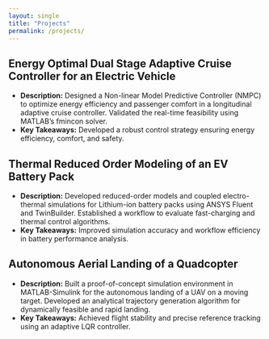 ```yaml
---
layout: single
title: "Projects"
permalink: /projects/
---
```


## Energy Optimal Dual Stage Adaptive Cruise Controller for an Electric Vehicle
- **Description:** Designed a Non-linear Model Predictive Controller (NMPC) to optimize energy efficiency and passenger comfort in a longitudinal adaptive cruise controller. Validated the real-time feasibility using MATLAB’s fmincon solver.
- **Key Takeaways:** Developed a robust control strategy ensuring energy efficiency, comfort, and safety.

## Thermal Reduced Order Modeling of an EV Battery Pack
- **Description:** Developed reduced-order models and coupled electro-thermal simulations for Lithium-ion battery packs using ANSYS Fluent and TwinBuilder. Established a workflow to evaluate fast-charging and thermal control algorithms.
- **Key Takeaways:** Improved simulation accuracy and workflow efficiency in battery performance analysis.

## Autonomous Aerial Landing of a Quadcopter
- **Description:** Built a proof-of-concept simulation environment in MATLAB-Simulink for the autonomous landing of a UAV on a moving target. Developed an analytical trajectory generation algorithm for dynamically feasible and rapid landing.
- **Key Takeaways:** Achieved flight stability and precise reference tracking using an adaptive LQR controller.
